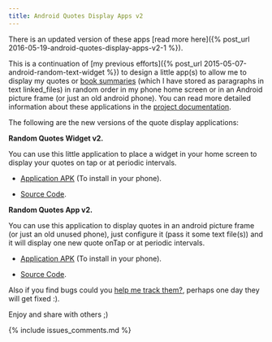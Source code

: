 ```yaml
---
title: Android Quotes Display Apps v2
---
```


There is an updated version of these apps 
[read more here]({% post_url 2016-05-19-android-quotes-display-apps-v2-1 %}).

This is a continuation of [my previous efforts]({% post_url 2015-05-07-android-random-text-widget %})
to design a little app(s) to allow me to display my quotes or 
[book summaries](https://github.com/camilotejeiro/book_summary_quotes) 
(which I have stored as paragraphs in text linked_files) in random order in my phone 
home screen or in an Android picture frame (or just an old android phone). 
You can read more detailed information about these applications in the 
[project documentation](https://github.com/camilotejeiro/android_quotes_display_apps/blob/master/documentation/user_functional_specification.md).

The following are the new versions of the quote display applications:

**Random Quotes Widget v2.**

You can use this little application to place a widget in your home screen to
display your quotes on tap or at periodic intervals.

* [Application APK](https://github.com/camilotejeiro/android_quotes_display_apps/blob/master/android_gradle/RandomQuotes/RandomQuotesWidget/build/outputs/apk/RandomQuotesWidget-release.apk) (To install in your phone).

* [Source Code](https://github.com/camilotejeiro/android_quotes_display_apps/tree/master/android_gradle/RandomQuotes/RandomQuotesWidget).

**Random Quotes App v2.**

You can use this application to display quotes in an android picture frame (or
just an old unused phone), just configure it (pass it some text file(s)) and it
will display one new quote onTap or at periodic intervals.

* [Application APK](https://github.com/camilotejeiro/android_quotes_display_apps/tree/master/android_gradle/RandomQuotes/RandomQuotesWidget) 
(To install in your phone).

* [Source Code](https://github.com/camilotejeiro/android_quotes_display_apps/tree/master/android_gradle/RandomQuotes/RandomQuotesApp).

Also if you find bugs could you [help me track them?](https://github.com/camilotejeiro/android_quotes_display_apps/issues), 
perhaps one day they will get fixed :).

Enjoy and share with others ;)

{% include issues_comments.md %}
